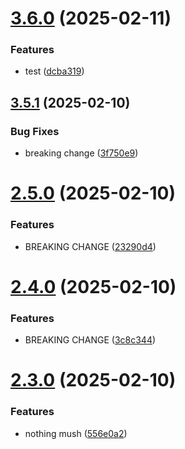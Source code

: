 # [3.6.0](https://github.com/saizazur1/versionControl/compare/v3.5.1...v3.6.0) (2025-02-11)


### Features

* test ([dcba319](https://github.com/saizazur1/versionControl/commit/dcba319c000fa4b6f1001d0ebf3ba1b1c7dfae8b))



## [3.5.1](https://github.com/saizazur1/versionControl/compare/v2.5.0...v3.5.1) (2025-02-10)


### Bug Fixes

* breaking change ([3f750e9](https://github.com/saizazur1/versionControl/commit/3f750e96784a7afc937b09ec449b788e23bc5175))



# [2.5.0](https://github.com/saizazur1/versionControl/compare/v2.4.0...v2.5.0) (2025-02-10)


### Features

* BREAKING CHANGE ([23290d4](https://github.com/saizazur1/versionControl/commit/23290d4ffd9da8a0f001275305dd5c8fd621fd31))



# [2.4.0](https://github.com/saizazur1/versionControl/compare/v2.3.0...v2.4.0) (2025-02-10)


### Features

* BREAKING CHANGE ([3c8c344](https://github.com/saizazur1/versionControl/commit/3c8c3445bf27934c6a91231c70feb4ee2fd776ab))



# [2.3.0](https://github.com/saizazur1/versionControl/compare/v2.2.1...v2.3.0) (2025-02-10)


### Features

* nothing mush ([556e0a2](https://github.com/saizazur1/versionControl/commit/556e0a24316d6a1db25f7197f48e6f3df7eb2ca7))



